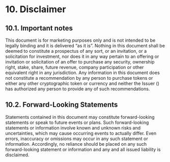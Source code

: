 # 10. Disclaimer

## 10.1. **Important notes** 

This document is for marketing purposes only and is not intended to be legally binding and it is delivered “as it is”. Nothing in this document shall be deemed to constitute a prospectus of any sort, or an invitation, or a solicitation for investment, nor does it in any way pertain to an offering or invitation or solicitation of an offer to purchase any security, ownership right, stake, share, future revenue, company participation or other equivalent right in any jurisdiction. Any information in this document does not constitute a recommendation by any person to purchase tokens or either any other cryptographic token or currency and neither the Issuer \(\) has authorized any person to provide any of such recommendations.

## **10.2. Forward-Looking Statements**

Statements contained in this document may constitute forward-looking statements or speak to future events or plans. Such forward-looking statements or information involve known and unknown risks and uncertainties, which may cause occurring events to actually differ. Even errors, inaccuracy or omissions may occur in any such statement or information. Accordingly, no reliance should be placed on any such forward-looking statement or information and any and all issued liability is disclaimed.  
  


